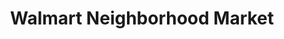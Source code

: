 ---
title: "Walmart Neighborhood Market"
url: /vero-beach/walmart-neighborhood-market/
shop: Supermarkt
---